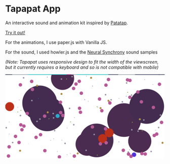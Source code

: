 # Tapapat App

An interactive sound and animation kit inspired by [Patatap](https://patatap.com/).

[Try it out!](http://gvenezia.com/pClone.html)

For the animations, I use paper.js with Vanilla JS.

For the sound, I used howler.js and the [Neural Synchrony](https://github.com/jonobr1/Neuronal-Synchrony) sound samples

*(Note: Tapapat uses responsive design to fit the width of the viewscreen, but it currently requires a keyboard and so is not compatible with mobile)*

![a screenshot of Tapapat](https://github.com/gvenezia/apt-tapapat-app/blob/master/pClone1.png)


